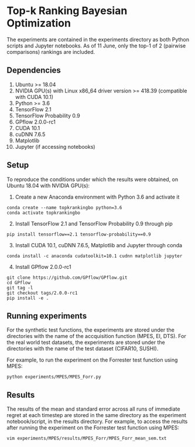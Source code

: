# Top-k Ranking Bayesian Optimization

The experiments are contained in the experiments directory as both Python scripts and Jupyter notebooks. As of 11 June, only the top-1 of 2 (pairwise comparisons) rankings are included. 

## Dependencies
1. Ubuntu >= 18.04
2. NVIDIA GPU(s) with Linux x86_64 driver version >= 418.39 (compatible with CUDA 10.1)
3. Python >= 3.6
4. TensorFlow 2.1
5. TensorFlow Probability 0.9
6. GPflow 2.0.0-rc1
7. CUDA 10.1
8. cuDNN 7.6.5
9. Matplotlib 
9. Jupyter (if accessing notebooks)

## Setup
To reproduce the conditions under which the results were obtained, on Ubuntu 18.04 with NVIDIA GPU(s):

1. Create a new Anaconda environment with Python 3.6 and activate it
```
conda create --name topkrankingbo python=3.6
conda activate topkrankingbo
```

2. Install TensorFlow 2.1 and TensorFlow Probability 0.9 through pip
```
pip install tensorflow==2.1 tensorflow-probability==0.9
```

3. Install CUDA 10.1, cuDNN 7.6.5, Matplotlib and Jupyter through conda
```
conda install -c anaconda cudatoolkit=10.1 cudnn matplotlib jupyter
```

4. Install GPflow 2.0.0-rc1

```
git clone https://github.com/GPflow/GPflow.git
cd GPflow
git tag -l
git checkout tags/2.0.0-rc1
pip install -e .
```

## Running experiments
For the synthetic test functions, the experiments are stored under the directories with the name of the accquisition function (MPES, EI, DTS). For the real world test datasets, the experiments are stored under the directories with the name of the test dataset (CIFAR10, SUSHI).

For example, to run the experiment on the Forrester test function using MPES:
```
python experiments/MPES/MPES_Forr.py
```

## Results
The results of the mean and standard error across all runs of immediate regret at each timestep are stored in the same directory as the experiment notebook/script, in the results directory. For example, to access the results after running the experiment on the Forrester test function using MPES:
```
vim experiments/MPES/results/MPES_Forr/MPES_Forr_mean_sem.txt
```
